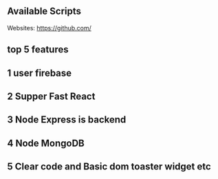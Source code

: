 ## Available Scripts

Websites: https://github.com/

## top 5 features

## 1 user firebase

## 2 Supper Fast React

## 3 Node Express is backend

## 4 Node MongoDB

## 5 Clear code and Basic dom toaster widget etc
